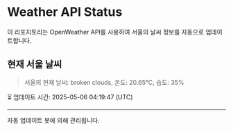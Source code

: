 
# Weather API Status

이 리포지토리는 OpenWeather API를 사용하여 서울의 날씨 정보를 자동으로 업데이트합니다.

## 현재 서울 날씨
> 서울의 현재 날씨: broken clouds, 온도: 20.65°C, 습도: 35%

⏳ 업데이트 시간: 2025-05-06 04:19:47 (UTC)

---
자동 업데이트 봇에 의해 관리됩니다.
